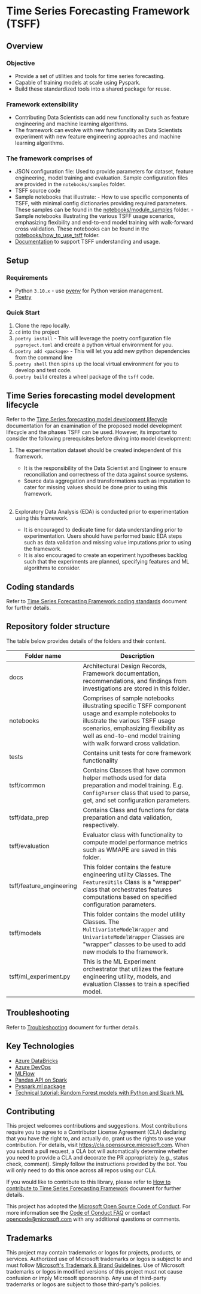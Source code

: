 # Time Series Forecasting Framework (TSFF)

## Overview

### Objective

- Provide a set of utilities and tools for time series forecasting.
- Capable of training models at scale using Pyspark.
- Build these standardized tools into a shared package for reuse.

### Framework extensibility

- Contributing Data Scientists can add new functionality such as feature engineering and machine learning algorithms.
- The framework can evolve with new functionality as Data Scientists experiment with new feature engineering approaches and machine learning algorithms.

### The framework comprises of

- JSON configuration file: Used to provide parameters for dataset, feature engineering, model training and evaluation. Sample configuration files are provided in the `notebooks/samples` folder.
- TSFF source code
- Sample notebooks that illustrate:
        - How to use specific components of TSFF, with minimal config dictionaries providing required parameters. These samples can be found in the [notebooks/module_samples](notebooks/module_samples) folder.
        - Sample notebooks illustrating the various TSFF usage scenarios, emphasizing flexibility and end-to-end model training with walk-forward cross validation. These notebooks can be found in the [notebooks/how_to_use_tsff](notebooks/how_to_use_tsff) folder.
- [Documentation](docs) to support TSFF understanding and usage.

## Setup

### Requirements

- Python `3.10.x` - use [pyenv](https://github.com/pyenv/pyenv) for Python
  version management.
- [Poetry](https://python-poetry.org/)

### Quick Start

1. Clone the repo locally.
2. `cd` into the project
3. `poetry install` - This will leverage the poetry configuration file `pyproject.toml` and create a python virtual environment for you.
4. `poetry add <package>` - This will let you add new python dependencies from the command line
5. `poetry shell` then spins up the local virtual environment for you to develop and test code.
6. `poetry build` creates a wheel package of the `tsff` code.

## Time Series forecasting model development lifecycle

Refer to the [Time Series forecasting model development lifecycle](docs/ml_lifecycle.md) documentation for an examination of the proposed model development lifecycle and the phases TSFF can be used. However, its important to consider the following prerequisites before diving into model development:

1. The experimentation dataset should be created independent of this framework.
    - It is the responsibility of the Data Scientist and Engineer to ensure reconciliation and correctness of the data against source systems.
    - Source data aggregation and transformations such as imputation to cater for missing values should be done prior to using this framework.<br><br>

2. Exploratory Data Analysis (EDA) is conducted prior to experimentation using this framework.
    - It is encouraged to dedicate time for data understanding prior to experimentation. Users should have performed basic EDA steps such as data validation and missing value imputations prior to using the framework.
    - It is also encouraged to create an experiment hypotheses backlog such that the experiments are planned, specifying features and ML algorithms to consider.


## Coding standards

Refer to [Time Series Forecasting Framework coding standards](docs/coding_standards.md) document for further details.

## Repository folder structure

The table below provides details of the folders and their content.

| Folder name | Description |
|-|-|
| docs | Architectural Design Records, Framework documentation, recommendations, and findings from investigations are stored in this folder.|
| notebooks | Comprises of sample notebooks illustrating specific TSFF component usage and example notebooks to illustrate the various TSFF usage scenarios, emphasizing flexibility as well as end-to-end model training with walk forward cross validation.|
| tests | Contains unit tests for core framework functionality
| tsff/common | Contains Classes that have common helper methods used for data preparation and model training. E.g. `ConfigParser` class that used to parse, get, and set configuration parameters.|
| tsff/data_prep | Contains Class and functions for data preparation and data validation, respectively.|
| tsff/evaluation | Evaluator class with functionality to compute model performance metrics such as WMAPE are saved in this folder.|
| tsff/feature_engineering | This folder contains the feature engineering utility Classes. The `FeaturesUtils` Class is a "wrapper" class that orchestrates features computations based on specified configuration parameters. |
| tsff/models | This folder contains the model utility Classes. The `MultivariateModelWrapper` and `UnivariateModelWrapper` Classes are "wrapper" classes to be used to add new models to the framework. |
| tsff/ml_experiment.py | This is the ML Experiment orchestrator that utilizes the feature engineering utility, models, and evaluation Classes to train a specified model.

## Troubleshooting

Refer to [Troubleshooting](docs/troubleshooting.md) document for further details.

## Key Technologies

- [Azure DataBricks](https://azure.microsoft.com/en-us/services/databricks/)
- [Azure DevOps](https://azure.microsoft.com/en-us/services/devops/)
- [MLFlow](https://mlflow.org/)
- [Pandas API on Spark](https://spark.apache.org/docs/latest/api/python/user_guide/pandas_on_spark/index.html)
- [Pyspark.ml package](https://spark.apache.org/docs/2.3.0/api/python/pyspark.ml.html)
- [Technical tutorial: Random Forest models with Python and Spark ML](https://www.silect.is/blog/random-forest-models-in-spark-ml/)

## Contributing

This project welcomes contributions and suggestions. Most contributions require you to agree to a Contributor License Agreement (CLA) declaring that you have the right to, and actually do, grant us the rights to use your contribution. For details, visit https://cla.opensource.microsoft.com. When you submit a pull request, a CLA bot will automatically determine whether you need to provide a CLA and decorate the PR appropriately (e.g., status check, comment). Simply follow the instructions provided by the bot. You will only need to do this once across all repos using our CLA.

If you would like to contribute to this library, please refer to [How to contribute to Time Series Forecasting Framework](CONTRIBUTING.md) document for further details.

This project has adopted the [Microsoft Open Source Code of Conduct](https://opensource.microsoft.com/codeofconduct/).
For more information see the [Code of Conduct FAQ](https://opensource.microsoft.com/codeofconduct/faq/) or
contact [opencode@microsoft.com](mailto:opencode@microsoft.com) with any additional questions or comments.

## Trademarks

This project may contain trademarks or logos for projects, products, or services. Authorized use of Microsoft
trademarks or logos is subject to and must follow
[Microsoft's Trademark & Brand Guidelines](https://www.microsoft.com/en-us/legal/intellectualproperty/trademarks/usage/general).
Use of Microsoft trademarks or logos in modified versions of this project must not cause confusion or imply Microsoft sponsorship.
Any use of third-party trademarks or logos are subject to those third-party's policies.
